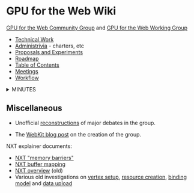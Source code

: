 # GPU for the Web Wiki

[GPU for the Web Community Group](https://www.w3.org/community/gpu/) and [GPU for the Web Working Group](https://www.w3.org/2020/gpu/)

- [Technical Work](https://github.com/gpuweb/gpuweb)
- [Administrivia](https://github.com/gpuweb/admin) - charters, etc
- [Proposals and Experiments](https://github.com/gpuweb/gpuweb/wiki/Proposals---Experiments)
- [Roadmap](https://github.com/gpuweb/gpuweb/wiki/Roadmap)
- [Table of Contents](https://github.com/gpuweb/gpuweb/wiki/Table-of-Contents)
- [Meetings](https://github.com/gpuweb/gpuweb/wiki/Meetings)
- [Workflow](https://github.com/gpuweb/gpuweb/wiki/Workflow)

<details><summary>MINUTES</summary>
<p>

## Minutes

Also see Google Drive directories with raw minutes for:

- [GPU Web meetings](https://drive.google.com/drive/folders/0B6yb23j9HAmDSDNTcWM0a0lxRU0?resourcekey=0-XPJFvypVCQaKRvC0kgMhDg)
- [WGSL meetings](https://drive.google.com/drive/folders/1VWJ8tQx6lSLu3hNlNpJrZguk6vLVnoVq)

### 2024

- [[GPU Web 2024-05-29|GPU-Web-2024-05-29]]
- [[GPU Web 2024-05-22|GPU-Web-2024-05-22]]
- [[GPU Web 2024-05-15|GPU-Web-2024-05-15]]
- [[GPU Web 2024-05-08|GPU-Web-2024-05-08]]
- [[GPU Web 2024-04-10|GPU-Web-2024-04-10]]
- [[GPU Web 2024-03-27|GPU-Web-2024-03-27]]
- [[GPU Web 2024-03-13|GPU-Web-2024-03-13]]
- [[GPU Web 2024-03-06|GPU-Web-2024-03-06]]
- [[GPU Web 2024-02-14|GPU-Web-2024-02-14]]
- [[GPU Web 2024-01-24|GPU-Web-2024-01-24]]
- [[GPU Web 2024-01-10|GPU-Web-2024-01-10]]

### 2023

- [[GPU Web 2023-11-29|GPU-Web-2023-11-29]]
- [[GPU Web 2023-11-08|GPU-Web-2023-11-08]]
- [[GPU Web 2023-11-01|GPU-Web-2023-11-01]]
- [[GPU Web 2023-10-18|GPU-Web-2023-10-18]]
- [[GPU Web 2023-10-11|GPU-Web-2023-10-11]]
- [[GPU Web 2023-10-04|GPU-Web-2023-10-04]]
- [[GPU Web 2023-09-27|GPU-Web-2023-09-27]]
- [[GPU Web 2023-09-06|GPU-Web-2023-09-07]]
- [[GPU Web 2023-08-30|GPU-Web-2023-08-30]]
- [[GPU Web 2023-08-16|GPU-Web-2023-08-16]]
- [[GPU Web 2023-08-09|GPU-Web-2023-08-09]]
- [[GPU Web 2023-07-26|GPU-Web-2023-07-26]]
- [[GPU Web 2023-07-12|GPU-Web-2023-07-12]]
- [[GPU Web 2023-06-28|GPU-Web-2023-06-28]]
- [[GPU Web 2023-06-07|GPU-Web-2023-06-07-08-(Pacific-time)-Meeting-Minutes]]
- [[GPU Web 2023-05-24|Minutes 2023-05-24]]
- [[GPU Web 2023-04-26|Minutes 2023-04-26]]
- [[GPU Web 2023-04-19|Minutes 2023-04-19]]
- [[GPU Web 2023-04-12|Minutes 2023-04-12]]
- [[GPU Web 2023-04-05|Minutes 2023-04-05]]
- [[GPU Web 2023-03-15|Minutes 2023-03-15]]
- [[GPU Web 2023-03-08|Minutes 2023-03-08]]
- [[GPU Web 2023-02-16 F2F|Minutes 2023-02-16/17 F2F]]
- [[GPU Web 2023-02-08|Minutes 2023-02-08]]
- [[GPU Web 2023-02-01|Minutes 2023-02-01]]
- [[GPU Web 2023-01-25|Minutes 2023-01-25]]
- [[GPU Web 2023-01-18|Minutes 2023-01-18]]
- [[GPU Web 2023-01-11|Minutes 2023-01-11]]
- [[GPU Web 2023-01-04|Minutes 2023-01-04]]

### 2022

- [[GPU Web 2022-12-14|Minutes 2022-12-14]]
- [[GPU Web 2022-12-07|Minutes 2022-12-07]]
- [[GPU Web 2022-11-30|Minutes 2022-11-30]]
- [[GPU Web 2022-11-16|Minutes 2022-11-16]]
- [[GPU Web 2022-11-09|Minutes 2022-11-09]]
- [[GPU Web 2022-11-02|Minutes 2022-11-02]]
- [[GPU Web 2022-10-26|Minutes 2022-10-26]]
- [[GPU Web 2022-10-19|Minutes 2022-10-19]]
- [[GPU Web 2022-10-12|Minutes 2022-10-12]]
- [[GPU Web 2022-10-05|Minutes 2022-10-05]]
- [[GPU Web 2022-09-28|Minutes 2022-09-28]]
- [[GPU Web 2022-09-21|Minutes 2022-09-21]]
- [[GPU Web 2022-09-14|Minutes 2022-09-14]]
- [[GPU Web 2022-09-07|Minutes 2022-09-07]]
- [[GPU Web 2022-08-31|Minutes 2022-08-31]]
- [[GPU Web 2022-08-24|Minutes 2022-08-24]]
- [[GPU Web 2022-08-17|Minutes 2022-08-17]]
- [[GPU Web 2022-08-10|Minutes 2022-08-10]]
- [[GPU Web 2022-08-02|Minutes 2022-08-02]]
- [[GPU Web 2022-07-20|Minutes 2022-07-20]]
- [[GPU Web 2022-07-13|Minutes 2022-07-13]]
- [[GPU Web 2022-07-06|Minutes 2022-07-06]]
- [[GPU Web 2022-06-29|Minutes 2022-06-29]]
- [[GPU Web 2022-06-22|Minutes 2022-06-22]]
- [[GPU Web 2022-06-15|Minutes 2022-06-15]]
- [[GPU Web 2022-06-08|Minutes 2022-06-08]]
- [[GPU Web 2022-06-01|Minutes 2022-06-01]]
- [[GPU Web 2022-05-25|Minutes 2022-05-25]]
- [[GPU Web 2022-05-18|Minutes 2022-05-18]]
- [[GPU Web 2022-05-11|Minutes 2022-05-11]]
- [[GPU Web 2022-05-04|Minutes 2022-05-04]]
- [[GPU Web 2022-04-27|Minutes 2022-04-27]]
- [[GPU Web 2022-04-20|Minutes 2022-04-20]]
- [[GPU Web 2022-04-13|Minutes 2022-04-13]]
- [[GPU Web 2022-04-06|Minutes 2022-04-06]]
- [[GPU Web 2022-03-30|Minutes 2022-03-30]]
- [[GPU Web 2022-03-23|Minutes 2022-03-23]]
- [[GPU Web 2022-03-16|Minutes 2022-03-16]]
- [[GPU Web 2022-03-09|Minutes 2022-03-09]]
- [[GPU Web 2022-03-02|Minutes 2022-03-02]]
- [[GPU Web 2022-02-23|Minutes 2022-02-23]]
- [[GPU Web 2022-02-16|Minutes 2022-02-16]]
- [[GPU Web 2022-02-02|Minutes 2022-02-02]]
- [[GPU Web 2022-01-26|Minutes 2022-01-26]]
- [[GPU Web 2022-01-19|Minutes 2022-01-19]]
- [[GPU Web 2022-01-12|Minutes 2022-01-12]]

### 2021

- [[GPU Web 2021-12-15|Minutes 2021-12-15]]
- [[GPU Web 2021-12-08|Minutes 2021-12-08]]
- [[GPU Web 2021-12-01|Minutes 2021-12-01]]
- [[GPU Web 2021-11-17|Minutes 2021-11-17]]
- [[GPU Web 2021-11-10|Minutes 2021-11-10]]
- [[GPU Web 2021-11-03|Minutes 2021-11-03]]
- [[GPU Web 2021-10-25|Minutes 2021-10-25]]
- [[GPU Web 2021-10-18|Minutes 2021-10-18]]
- [[GPU Web 2021-10-11|Minutes 2021-10-11]]
- [[GPU Web 2021-10-04|Minutes 2021-10-04]]
- [[GPU Web 2021-09-27|Minutes 2021-09-27]]
- [[GPU Web 2021-09-20|Minutes 2021-09-20]]
- [[GPU Web 2021-09-13|Minutes 2021-09-13]]
- [[GPU Web 2021-08-30|Minutes 2021-08-30]]
- [[GPU Web 2021-08-23|Minutes 2021-08-23]]
- [[GPU Web 2021-08-16|Minutes 2021-08-16]]
- [[GPU Web 2021-08-09|Minutes 2021-08-09]]
- [[GPU Web 2021-08-02|Minutes 2021-08-02]]
- [[GPU Web 2021-07-26|Minutes 2021-07-26]]
- [[GPU Web 2021-07-19|Minutes 2021-07-19]]
- [[GPU Web 2021-07-12|Minutes 2021-07-12]]
- [[GPU Web 2021-06-21|Minutes 2021-06-21]]
- [[GPU Web 2021-06-14|Minutes 2021-06-14]]
- [[GPU Web 2021-06-07|Minutes 2021-06-07]]
- [[GPU Web 2021-05-17|Minutes 2021-05-17]]
- [[GPU Web 2021-05-10|Minutes 2021-05-10]]
- [[GPU Web 2021-05-03|Minutes 2021-05-03]]
- [[GPU Web 2021-04-26|Minutes 2021-04-26]]
- [[GPU Web 2021-04-19|Minutes 2021-04-19]]
- [[GPU Web 2021-04-12|Minutes 2021-04-12]]
- [[GPU Web 2021-03-22|Minutes 2021-03-22]]
- [[GPU Web 2021-03-15|Minutes 2021-03-15]]
- [[GPU Web 2021-03-08|Minutes 2021-03-08]]
- [[GPU Web 2021-02-24 VF2F Day 3]]
- [[GPU Web 2021-02-23 VF2F Day 2]]
- [[GPU Web 2021-02-22 VF2F Day 1]]
- [[GPU Web 2021-02-08|Minutes 2021-02-08]]
- [[GPU Web 2021-02-01|Minutes 2021-02-01]]
- [[GPU Web 2021-01-25|Minutes 2021-01-25]]
- [[GPU Web 2021-01-11|Minutes 2021-01-11]]

### 2020

- [[GPU Web 2020-12-21|Minutes 2020-12-21]]
- [[GPU Web 2020-12-14|Minutes 2020-12-14]]
- [[GPU Web 2020-12-07|Minutes 2020-12-07]]
- [[WGSL 2020-12-01]]
- [[WGSL 2020-11-30]]
- [[GPU Web 2020-11-23|Minutes 2020-11-23]]
- [[WGSL 2020-11-17]]
- [[GPU Web 2020-11-16]]
- [[WGSL 2020-11-10]]
- [[GPU Web 2020-11-09]]
- [[WGSL 2020-11-03]]
- [[GPU Web 2020-11-02]]
- [[GPU Web 2020-10-21 VF2F Day 3]]
- [[GPU Web 2020-10-21 VF2F Day 2]]
- [[GPU Web 2020-10-19 VF2F Day 1]]
- [[WGSL 2020-10-13]]
- [[WGSL 2020-10-06]]
- [[GPU Web 2020-10-05]]
- [[WGSL 2020-09-29]]
- [[GPU Web 2020-09-28]]
- [[WGSL 2020-09-22]]
- [[GPU Web 2020-09-21]]
- [[WGSL 2020-09-15]]
- [[GPU Web 2020-09-14]]
- [[WGSL 2020-09-08]]
- [[WGSL 2020-09-01]]
- [[WGSL 2020-08-25]]
- [[GPU Web 2020-08-24]]
- [[WGSL 2020-08-18]]
- [[GPU Web 2020-08-17]]
- [[WGSL 2020-08-11]]
- [[WGSL 2020-08-04]]
- [[GPU Web 2020-08-03]]
- [[WGSL 2020-07-28]]
- [[GPU Web 2020-07-27]]
- [[WGSL 2020-07-21]]
- [[GPU Web 2020-07-20]]
- [[WGSL 2020-07-14]]
- [[GPU Web 2020-07-13]]
- [[WGSL 2020-07-07]]
- [[GPU Web 2020-07-06]]
- [[GPU Web 2020-06-24 VF2F Day 3]]
- [[GPU Web 2020-06-23 VF2F Day 2]]
- [[WGSL 2020-06-23 Virtual F2F]]
- [[GPU Web 2020-06-22 VF2F Day 1]]
- [[WGSL 2020-06-16]]
- [[GPU Web 2020-06-15]]
- [[WGSL 2020-06-09]]
- [[GPU Web 2020-06-08]]
- [[WGSL 2020-06-02]]
- [[GPU Web 2020-06-01]]
- [[WGSL 2020-05-26]]
- [[WGSL 2020-05-19]]
- [[GPU Web 2020-05-18]]
- [[WGSL 2020-05-12]]
- [[GPU Web 2020-05-11]]
- [[WGSL 2020-05-05]]
- [[GPU Web 2020-05-04]]
- [[WGSL 2020-04-28]]
- [[GPU Web 2020-04-27]]
- [[WGSL 2020-04-21]]
- [[GPU Web 2020-04-20]]
- [[WGSL 2020-04-14]]
- [[GPU Web 2020-04-13]]
- [[WGSL 2020-04-07]]
- [[GPU Web 2020-04-06]]
- [[WGSL 2020-03-31]]
- [[GPU Web 2020-03-30]]
- [[WGSL 2020-03-24]]
- [[GPU Web 2020-03-23]]
- [[WGSL 2020-03-17]]
- [[GPU Web 2020-03-16]]
- [[WGSL 2020-03-10]]
- [[GPU Web 2020-03-09]]
- [[WGSL 2020-03-03]]
- [[GPU Web 2020-03-02]]
- [[GPU Web 2020-02-24]]
- [[GPU Web 2020-02-13 Redmond F2F Day 2]]
- [[GPU Web 2020-02-12 Redmond F2F Day 1]]
- [[GPU Web 2020-02-03]]
- [[GPU Web 2020-01-27]]
- [[GPU Web 2020-01-13]]
- [[GPU Web 2020-01-06]]

### 2019

- [[GPU Web 2019-12-16|Minutes 2019-12-16]]
- [[GPU Web 2019-12-09|Minutes 2019-12-09]]
- [[GPU Web 2019-12-02|Minutes 2019-12-02]]
- [[GPU Web 2019-11-25|Minutes 2019-11-25]]
- [[GPU Web 2019-11-18|Minutes 2019-11-18]]
- [[GPU Web 2019-11-11|Minutes 2019-11-11]]
- [[GPU Web 2019-11-04|Minutes 2019-11-04]]
- [[GPU Web 2019-10-28|Minutes 2019-10-28]]
- [[GPU Web 2019-10-21|Minutes 2019-10-21]]
- [[GPU Web 2019-10-14|Minutes 2019-10-14]]
- [[GPU Web 2019-10-07|Minutes 2019-10-07]]
- [[GPU Web 2019-09-27 New Orleans F2F Day 2|Minutes 2019-09-27]]
- [[GPU Web 2019-09-26 New Orleans F2F Day 1|Minutes 2019-09-26]]
- [[WebGPU / Vulkan 2019-09-24 |Minutes 2019-09-24]]
- [[GPU Web 2019-09-16|Minutes 2019-09-16]]
- [[GPU Web 2019-09-09|Minutes 2019-09-09]]
- [[GPU Web 2019-08-26|Minutes 2019-08-26]]
- [[GPU Web 2019-08-19|Minutes 2019-08-19]]
- [[GPU Web 2019-08-12|Minutes 2019-08-12]]
- [[GPU Web 2019-08-05|Minutes 2019-08-05]]
- [[GPU Web 2019-07-22|Minutes 2019-07-22]]
- [[GPU Web 2019-07-15|Minutes 2019-07-15]]
- [[GPU Web 2019-07-08|Minutes 2019-07-08]]
- [[GPU Web 2019-07-01|Minutes 2019-07-01]]
- [[GPU Web 2019-06-24|Minutes 2019-06-24]]
- [[GPU Web 2019-06-17|Minutes 2019-06-17]]
- [[GPU Web 2019-06-10|Minutes 2019-06-10]]
- [[GPU Web 2019-06-03|Minutes 2019-06-03]]
- [[GPU Web 2019-05-16 Mountain View F2F Day 2|Minutes 2019-05-16]]
- [[GPU Web 2019-05-15 Mountain View F2F Day 1|Minutes 2019-05-15]]
- [[GPU Web 2019-05-06|Minutes 2019-05-06]]
- [[GPU Web 2019-04-29|Minutes 2019-04-29]]
- [[GPU Web 2019-04-15|Minutes 2019-04-15]]
- [[GPU Web 2019-04-08|Minutes 2019-04-08]]
- [[GPU Web 2019-04-01|Minutes 2019-04-01]]
- [[GPU Web 2019-03-25|Minutes 2019-03-25]]
- [[GPU Web 2019-03-18|Minutes 2019-03-18]]
- [[GPU Web 2019-03-11|Minutes 2019-03-11]]
- [[GPU Web 2019-03-04|Minutes 2019-03-04]]
- [[GPU Web 2019-02-25|Minutes 2019-02-25]]
- [[GPU Web 2019-02-11|Minutes 2019-02-11]]
- [[GPU Web 2019-02-04|Minutes 2019-02-04]]
- [[GPU Web 2019-01-23 San Diego F2F Day 2|Minutes 2019-01-23]]
- [[GPU Web 2019-01-22 San Diego F2F Day 1|Minutes 2019-01-22]]
- [[WebGPU / Vulkan Portability 2019-01-21|Minutes 2019-01-21]]
- [[GPU Web 2019-01-14|Minutes 2019-01-14]]
- [[GPU Web 2019-01-07|Minutes 2019-01-07]]

### 2018

- [[GPU Web 2018-12-17|Minutes 2018-12-17]]
- [[GPU Web 2018-12-10|Minutes 2018-12-10]]
- [[GPU Web 2018-12-03|Minutes 2018-12-03]]
- [[GPU Web 2018-11-26|Minutes 2018-11-26]]
- [[GPU Web 2018-11-12|Minutes 2018-11-12]]
- [[GPU Web 2018-11-05|Minutes 2018-11-05]]
- [[GPU Web 2018-10-29|Minutes 2018-10-29]]
- [[GPU Web 2018-10-22|Minutes 2018-10-22]]
- [[GPU Web 2018-10-15|Minutes 2018-10-15]]
- [[GPU Web 2018-10-08|Minutes 2018-10-08]]
- [[GPU Web 2018-09-27 Apple Park F2F|Minutes 2018-09-27]]
- [[GPU Web 2018-09-17|Minutes 2018-09-17]]
- [[GPU Web 2018-09-10|Minutes 2018-09-10]]
- [[GPU Web 2018-08-27|Minutes 2018-08-27]]
- [[GPU Web 2018-08-20|Minutes 2018-08-20]]
- [[GPU Web 2018-08-08|Minutes 2018-08-08]]
- [[GPU Web 2018-08-01|Minutes 2018-08-01]]
- [[GPU Web 2018-07-25|Minutes 2018-07-25]]
- [[GPU Web 2018-07-18|Minutes 2018-07-18]]
- [[GPU Web 2018-07-11|Minutes 2018-07-11]]
- [[GPU Web 2018-06-27|Minutes 2018-06-27]]
- [[GPU Web 2018-06-20|Minutes 2018-06-20]]
- [[GPU Web 2018-06-13|Minutes 2018-06-13]]
- [[GPU Web 2018-05-30|Minutes 2018-05-30]]
- [[GPU Web 2018-05-23|Minutes 2018-05-23]]
- [[GPU Web 2018-05-16|Minutes 2018-05-16]]
- [[GPU Web 2018-05-09|Minutes 2018-05-09]]
- [[GPU Web 2018-04-24 Montreal F2F|Minutes 2018-04-24]]
- [[GPU Web 2018-04-18|Minutes 2018-04-18]]
- [[GPU Web 2018-04-11|Minutes 2018-04-11]]
- [[GPU Web 2018-04-04|Minutes 2018-04-04]]
- [[GPU Web 2018-03-28|Minutes 2018-03-28]]
- [[GPU Web 2018-03-14|Minutes 2018-03-14]]
- [[GPU Web 2018-03-07|Minutes 2018-03-07]]
- [[GPU Web 2018-02-28|Minutes 2018-02-28]]
- [[GPU Web 2018-02-21|Minutes 2018-02-21]]
- [[GPU Web 2018-02-14|Minutes 2018-02-14]]
- [[GPU Web 2018-02-07|Minutes 2018-02-07]]
- [[GPU Web 2018-01-31|Minutes 2018-01-31]]
- [[GPU Web 2018-01-24|Minutes 2018-01-24]]
- [[GPU Web 2018-01-17|Minutes 2018-01-17]]
- [[GPU Web 2018-01-10|Minutes 2018-01-10]]

### 2017

- [2017-12-13](https://docs.google.com/document/d/1wG9BRLUSw4FbpnvqieK--jTWaNnuaahtA0VBIvHdA5c/)
- [2017-12-06](https://lists.w3.org/Archives/Public/public-gpu/2017Dec/0012.html)
- [2017-11-29](https://lists.w3.org/Archives/Public/public-gpu/2017Dec/0001.html)
- [2017-11-15](https://lists.w3.org/Archives/Public/public-gpu/2017Nov/0035.html)
- [2017-11-07 TPAC with WASM CG](https://lists.w3.org/Archives/Public/public-gpu/2017Nov/0001.html)
- [2017-11-01](https://lists.w3.org/Archives/Public/public-gpu/2017Nov/0000.html)
- [2017-10-25](https://lists.w3.org/Archives/Public/public-gpu/2017Oct/0028.html)
- [2017-10-18](https://lists.w3.org/Archives/Public/public-gpu/2017Oct/0005.html)
- [2017-10-11](https://lists.w3.org/Archives/Public/public-gpu/2017Oct/0002.html)
- [2017-10-04](https://lists.w3.org/Archives/Public/public-gpu/2017Oct/0001.html)
- [2017-09-22 Chicago F2F](https://lists.w3.org/Archives/Public/public-gpu/2017Sep/0015.html)
- [2017-09-13](https://lists.w3.org/Archives/Public/public-gpu/2017Sep/0014.html)
- [2017-09-06](https://lists.w3.org/Archives/Public/public-gpu/2017Sep/0000.html)
- [2017-08-30](https://lists.w3.org/Archives/Public/public-gpu/2017Aug/0073.html)
- [2017-08-23](https://lists.w3.org/Archives/Public/public-gpu/2017Aug/0053.html)
- [2017-08-16](https://lists.w3.org/Archives/Public/public-gpu/2017Aug/0001.html)
- [2017-07-26](https://lists.w3.org/Archives/Public/public-gpu/2017Jul/0004.html)
- [2017-07-19](https://lists.w3.org/Archives/Public/public-gpu/2017Jul/0003.html)
- [2017-07-12](https://lists.w3.org/Archives/Public/public-gpu/2017Jul/0002.html)
- [2017-06-28](https://lists.w3.org/Archives/Public/public-gpu/2017Jun/0009.html)
- [2017-06-21](https://lists.w3.org/Archives/Public/public-gpu/2017Jun/0005.html)
- [2017-06-14](https://lists.w3.org/Archives/Public/public-gpu/2017Jun/0004.html)
- [2017-06-07](https://lists.w3.org/Archives/Public/public-gpu/2017Jun/0003.html)
- [2017-05-31](http://www.w3.org/mid/CAGdfWNOTK5kHw_6mAx4_VmpCqk1SyXGtK-u3_zkUUyBAAp7uZw@mail.gmail.com)
- [2017-05-24](http://www.w3.org/mid/CAGdfWNPW4uVGdBM6EPKAVTWY47dZdbz9EueLGNeAE=3HYVBtag@mail.gmail.com)
- [2017-05-17](http://www.w3.org/mid/CAGdfWNOPxi9CUg-ejzYXP4VUbc8cRTnSM0u-fEoUAkRUPVC-Ww@mail.gmail.com)
</p>
</details>

## Miscellaneous

- Unofficial [reconstructions](https://kvark.github.io/webgpu-debate/) of major debates in the group.

- The [WebKit blog post](https://webkit.org/blog/7380/next-generation-3d-graphics-on-the-web/) on the creation of the group.

NXT explainer documents:
 - [NXT "memory barriers"](https://docs.google.com/document/d/1k7lPmxP7M7MMQR4g210lNC5TPwmXCMLgKOQWNiuJxzA)
 - [NXT buffer mapping](https://docs.google.com/document/d/1HFzMMvDGHFtTgjNT0j-0SQ1fNU9R7woZ4JuNJdAXBjg/)
 - [NXT overview](https://docs.google.com/document/d/1-lAvR9GXaNJiqUIpm3N2XuGUWv_JrkpGizDN0bNq7wY) (old)
 - Various old investigations on [vertex setup](https://docs.google.com/document/d/1SIUpdg-6Xm5FFF1ktdBfnR5oRKjyPAfXir7Drui4cYM/), [resource creation](https://docs.google.com/document/d/1hK1SkTFkXJXPjyla0EEl1fOIwJSc6T41AV2mGiovyFU/), [binding model](https://docs.google.com/document/d/1_xeTnk6DlN7YmePQQAlnHndA043rgwBzUYtatk5y7kQ/) and [data upload](https://docs.google.com/document/d/1Mi9l14zG8HzJ5Z6107SdPhON0mq4d-3SUI8iS631nek)